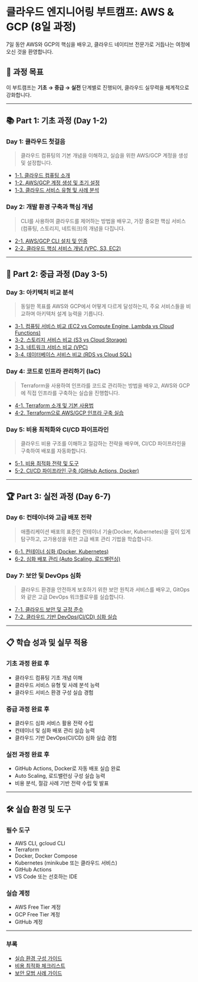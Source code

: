 # 클라우드 엔지니어링 부트캠프: AWS & GCP (8일 과정)

7일 동안 AWS와 GCP의 핵심을 배우고, 클라우드 네이티브 전문가로 거듭나는 여정에 오신 것을 환영합니다.

## 🎯 과정 목표
이 부트캠프는 **기초 → 중급 → 실전** 단계별로 진행되어, 클라우드 실무력을 체계적으로 강화합니다.

---

## 📚 **Part 1: 기초 과정 (Day 1-2)**
### **Day 1: 클라우드 첫걸음**
> 클라우드 컴퓨팅의 기본 개념을 이해하고, 실습을 위한 AWS/GCP 계정을 생성 및 설정합니다.

*   [1-1. 클라우드 컴퓨팅 소개](./part1/day1/1-1_introduction_to_cloud.md)
*   [1-2. AWS/GCP 계정 생성 및 초기 설정](./part1/day1/1-2_account_setup.md)
*   [1-3. 클라우드 서비스 유형 및 사례 분석](./part1/day1/1-3_customers_and_services.md)

### **Day 2: 개발 환경 구축과 핵심 개념**
> CLI를 사용하여 클라우드를 제어하는 방법을 배우고, 가장 중요한 핵심 서비스(컴퓨팅, 스토리지, 네트워크)의 개념을 다집니다.

*   [2-1. AWS/GCP CLI 설치 및 인증](./part1/day2/2-1_cli_setup.md)
*   [2-2. 클라우드 핵심 서비스 개념 (VPC, S3, EC2)](./part1/day2/2-2_cloud_fundamentals.md)

---

## 🚀 **Part 2: 중급 과정 (Day 3-5)**
### **Day 3: 아키텍처 비교 분석**
> 동일한 목표를 AWS와 GCP에서 어떻게 다르게 달성하는지, 주요 서비스들을 비교하며 아키텍처 설계 능력을 기릅니다.

*   [3-1. 컴퓨팅 서비스 비교 (EC2 vs Compute Engine, Lambda vs Cloud Functions)](./part2/day3/3-1_compute_comparison.md)
*   [3-2. 스토리지 서비스 비교 (S3 vs Cloud Storage)](./part2/day3/3-2_storage_comparison.md)
*   [3-3. 네트워크 서비스 비교 (VPC)](./part2/day3/3-3_network_comparison.md)
*   [3-4. 데이터베이스 서비스 비교 (RDS vs Cloud SQL)](./part2/day3/3-4_database_comparison.md)

### **Day 4: 코드로 인프라 관리하기 (IaC)**
> Terraform을 사용하여 인프라를 코드로 관리하는 방법을 배우고, AWS와 GCP에 직접 인프라를 구축하는 실습을 진행합니다.

*   [4-1. Terraform 소개 및 기본 사용법](./part2/day4/4-1_terraform_basics.md)
*   [4-2. Terraform으로 AWS/GCP 인프라 구축 실습](./part2/day4/4-2_terraform_practice.md)

### **Day 5: 비용 최적화와 CI/CD 파이프라인**
> 클라우드 비용 구조를 이해하고 절감하는 전략을 배우며, CI/CD 파이프라인을 구축하여 배포를 자동화합니다.

*   [5-1. 비용 최적화 전략 및 도구](./part2/day5/5-1_cost_optimization.md)
*   [5-2. CI/CD 파이프라인 구축 (GitHub Actions, Docker)](./part2/day5/5-2_devops_cicd.md)

---

## 🏆 **Part 3: 실전 과정 (Day 6-7)**
### **Day 6: 컨테이너와 고급 배포 전략**
> 애플리케이션 배포의 표준인 컨테이너 기술(Docker, Kubernetes)을 깊이 있게 탐구하고, 고가용성을 위한 고급 배포 관리 기법을 학습합니다.

*   [6-1. 컨테이너 심화 (Docker, Kubernetes)](./part3/day6/6-1_container_deep_dive.md)
*   [6-2. 심화 배포 관리 (Auto Scaling, 로드밸런싱)](./part3/day6/6-2_advanced_deployment.md)

### **Day 7: 보안 및 DevOps 심화**
> 클라우드 환경을 안전하게 보호하기 위한 보안 원칙과 서비스를 배우고, GitOps와 같은 고급 DevOps 워크플로우를 실습합니다.

*   [7-1. 클라우드 보안 및 규정 준수](./part3/day7/7-1_security_compliance.md)
*   [7-2. 클라우드 기반 DevOps(CI/CD) 심화 실습](./part3/day7/7-2_advanced_devops.md)

---

## 📋 **학습 성과 및 실무 적용**

### **기초 과정 완료 후**
- 클라우드 컴퓨팅 기초 개념 이해
- 클라우드 서비스 유형 및 사례 분석 능력
- 클라우드 서비스 환경 구성 실습 경험

### **중급 과정 완료 후**
- 클라우드 심화 서비스 활용 전략 수립
- 컨테이너 및 심화 배포 관리 실습 능력
- 클라우드 기반 DevOps(CI/CD) 심화 실습 경험

### **실전 과정 완료 후**
- GitHub Actions, Docker로 자동 배포 실습 완료
- Auto Scaling, 로드밸런싱 구성 실습 능력
- 비용 분석, 절감 사례 기반 전략 수립 및 발표

---

## 🛠️ **실습 환경 및 도구**

### **필수 도구**
- AWS CLI, gcloud CLI
- Terraform
- Docker, Docker Compose
- Kubernetes (minikube 또는 클라우드 서비스)
- GitHub Actions
- VS Code 또는 선호하는 IDE

### **실습 계정**
- AWS Free Tier 계정
- GCP Free Tier 계정
- GitHub 계정

---

### **부록**

*   [실습 환경 구성 가이드](./appendix/practice_guide.md)
*   [비용 최적화 체크리스트](./appendix/cost_optimization_checklist.md)
*   [보안 모범 사례 가이드](./appendix/security_best_practices.md)
